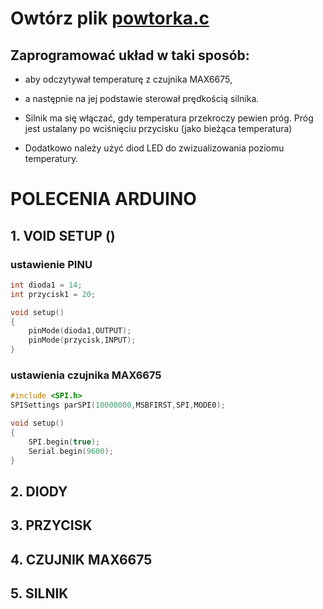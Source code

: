 
[def]: powtorka.c
# Owtórz plik [powtorka.c][def]

## Zaprogramować układ w taki sposób:

-  aby odczytywał temperaturę z czujnika MAX6675,
- a następnie na jej podstawie sterował prędkością silnika.

- Silnik ma się włączać, gdy temperatura przekroczy pewien próg.
Próg jest ustalany po wciśnięciu przycisku (jako bieżąca temperatura)

- Dodatkowo należy użyć diod LED do zwizualizowania poziomu temperatury.




# POLECENIA ARDUINO


## 1. VOID SETUP ()

### ustawienie PINU
```c
int dioda1 = 14;
int przycisk1 = 20;

void setup()
{
    pinMode(dioda1,OUTPUT);
    pinMode(przycisk,INPUT);
}
```

### ustawienia czujnika MAX6675
```c
#include <SPI.h>
SPISettings parSPI(10000000,MSBFIRST,SPI,MODE0);

void setup()
{
    SPI.begin(true);
    Serial.begin(9600);
}
```


## 2. DIODY

## 3. PRZYCISK

## 4. CZUJNIK MAX6675

## 5. SILNIK
